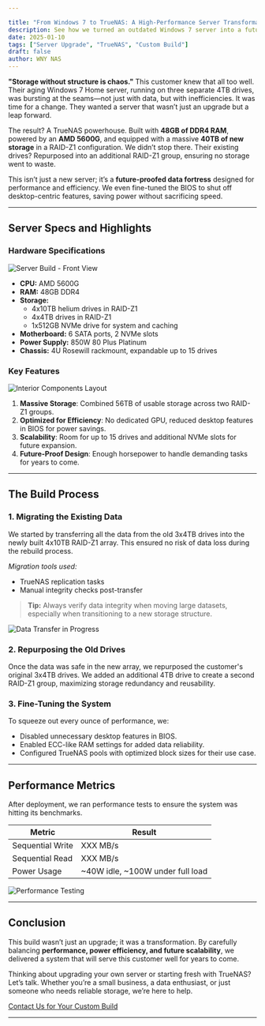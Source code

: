 ```yaml
---

title: "From Windows 7 to TrueNAS: A High-Performance Server Transformation"
description: See how we turned an outdated Windows 7 server into a future-proof TrueNAS powerhouse, complete with 40TB of new storage and optimized for scalability.
date: 2025-01-10
tags: ["Server Upgrade", "TrueNAS", "Custom Build"]
draft: false
author: WNY NAS
---
```


**"Storage without structure is chaos."** This customer knew that all too well. Their aging Windows 7 Home server, running on three separate 4TB drives, was bursting at the seams—not just with data, but with inefficiencies. It was time for a change. They wanted a server that wasn’t just an upgrade but a leap forward.

<!--more-->

The result? A TrueNAS powerhouse. Built with **48GB of DDR4 RAM**, powered by an **AMD 5600G**, and equipped with a massive **40TB of new storage** in a RAID-Z1 configuration. We didn’t stop there. Their existing drives? Repurposed into an additional RAID-Z1 group, ensuring no storage went to waste.

This isn’t just a new server; it’s a **future-proofed data fortress** designed for performance and efficiency. We even fine-tuned the BIOS to shut off desktop-centric features, saving power without sacrificing speed.

---

## **Server Specs and Highlights**

### Hardware Specifications  
![Server Build - Front View](placeholder-for-image-front-view.jpg)  
* **CPU:** AMD 5600G  
* **RAM:** 48GB DDR4  
* **Storage:**  
  - 4x10TB helium drives in RAID-Z1  
  - 4x4TB drives in RAID-Z1  
  - 1x512GB NVMe drive for system and caching  
* **Motherboard:** 6 SATA ports, 2 NVMe slots  
* **Power Supply:** 850W 80 Plus Platinum  
* **Chassis:** 4U Rosewill rackmount, expandable up to 15 drives  

### Key Features  
![Interior Components Layout](placeholder-for-image-interior-layout.jpg)  
1. **Massive Storage**: Combined 56TB of usable storage across two RAID-Z1 groups.  
2. **Optimized for Efficiency**: No dedicated GPU, reduced desktop features in BIOS for power savings.  
3. **Scalability**: Room for up to 15 drives and additional NVMe slots for future expansion.  
4. **Future-Proof Design**: Enough horsepower to handle demanding tasks for years to come.

---

## **The Build Process**

### 1. **Migrating the Existing Data**  
We started by transferring all the data from the old 3x4TB drives into the newly built 4x10TB RAID-Z1 array. This ensured no risk of data loss during the rebuild process.  

*Migration tools used:*  
- TrueNAS replication tasks  
- Manual integrity checks post-transfer  

> **Tip:** Always verify data integrity when moving large datasets, especially when transitioning to a new storage structure.  

![Data Transfer in Progress](placeholder-for-image-data-transfer.jpg)  

### 2. **Repurposing the Old Drives**  
Once the data was safe in the new array, we repurposed the customer's original 3x4TB drives. We added an additional 4TB drive to create a second RAID-Z1 group, maximizing storage redundancy and reusability.  

### 3. **Fine-Tuning the System**  
To squeeze out every ounce of performance, we:  
- Disabled unnecessary desktop features in BIOS.  
- Enabled ECC-like RAM settings for added data reliability.  
- Configured TrueNAS pools with optimized block sizes for their use case.  

---

## **Performance Metrics**  
After deployment, we ran performance tests to ensure the system was hitting its benchmarks.  

| **Metric**        | **Result**                        |  
|-------------------|-----------------------------------|  
| Sequential Write  | XXX MB/s                          |  
| Sequential Read   | XXX MB/s                          |  
| Power Usage       | ~40W idle, ~100W under full load  |  

![Performance Testing](placeholder-for-image-performance-testing.jpg)  

---

## **Conclusion**  

This build wasn’t just an upgrade; it was a transformation. By carefully balancing **performance, power efficiency, and future scalability**, we delivered a system that will serve this customer well for years to come.  

Thinking about upgrading your own server or starting fresh with TrueNAS? Let’s talk. Whether you’re a small business, a data enthusiast, or just someone who needs reliable storage, we’re here to help.  

[Contact Us for Your Custom Build](/contact)  

---